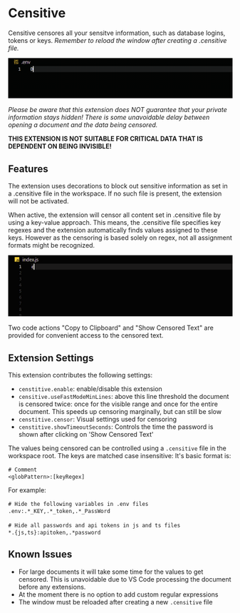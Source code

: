 # Censitive

Censitive censores all your sensitve information, such as database logins, tokens or keys.
*Remember to reload the window after creating a .censitive file.*

![demo for .env files](https://raw.githubusercontent.com/1nVitr0/plugin-vscode-censitive/main/resources/demo.gif)

*Please be aware that this extension does NOT guarantee that your private information stays hidden!*
*There is some unavoidable delay between opening a document and the data being censored.*

**THIS EXTENSION IS NOT SUITABLE FOR CRITICAL DATA THAT IS DEPENDENT ON BEING INVISIBLE!**

## Features

The extension uses decorations to block out sensitive information as set in a .censitive file in the workspace.
If no such file is present, the extension will not be activated.

When active, the extension will censor all content set in .censitive file by using a key-value approach.
This means, the .censitive file specifies key regexes and the extension automatically finds values assigned to these keys.
However as the censoring is based solely on regex, not all assignment formats might be recognized.

![demo for js files](https://raw.githubusercontent.com/1nVitr0/plugin-vscode-censitive/main/resources/demo_smart.gif)

Two code actions "Copy to Clipboard" and "Show Censored Text" are provided for convenient access to the censored text.

## Extension Settings

This extension contributes the following settings:

* `censtitive.enable`: enable/disable this extension
* `censitive.useFastModeMinLines`: above this line threshold the document is censored twice: once for the visible range and once for the entire document. This speeds up censoring marginally, but can still be slow
* `censtitive.censor`: Visual settings used for censoring
* `censtitive.showTimeoutSeconds`: Controls the time the password is shown after clicking on 'Show Censored Text'

The values being censored can be controlled using a `.censitive` file in the workspace root.
The keys are matched case insensitive: It's basic format is:

```
# Comment
<globPattern>:[keyRegex]
```

For example:

```
# Hide the following variables in .env files
.env:.*_KEY,.*_token,.*_PassWord

# Hide all passwords and api tokens in js and ts files
*.{js,ts}:apitoken,.*password
```

## Known Issues

- For large documents it will take some time for the values to get censored. This is unavoidable due to VS Code processing the document before any extensions.
- At the moment there is no option to add custom regular expressions
- The window must be reloaded after creating a new `.censitive` file
